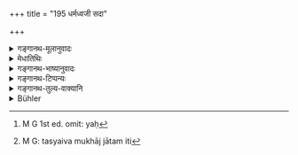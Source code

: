 +++
title = "195 धर्मध्वजी सदा"

+++

<details><summary>गङ्गानथ-मूलानुवादः</summary>

He who displays his flag of virtue, is ever covetous, a cheat and a hypocrite, intent on doing harm, and the traducer of all persons, is to be known as “one behaving like the cat.”—(195)
</details>

<details><summary>मेधातिथिः</summary>

उपचारेणैतौ शब्दौ प्रयुज्येते । अनेकस्मिंश् चोपचारहेतौ स एव संभवति यन्निमित्तं प्रयोगस् तदवधारणप्रतिषेधविषयप्रकॢप्त्यर्थम् । 

- धर्मो ध्वजम् इव । व्याघ्रादेर् आकृतिगणत्वात् समासः (पाण् २.१.५६) । कदाचित् कर्मधारयः सर्वधनाद्यर्थ इति । ततः सो ऽस्यास्तीति मत्वर्थीयः । यः[^२५३] ख्यात्यर्थम् एव धर्मं करोति न शास्त्रपरतया स एवम् उच्यते । यस् तत्रैव धर्मं करोति यत्र जनाह् पश्यन्ति स्वपुरुषैश् च ख्यापयन्ति "धार्मिकत्वप्रसिद्ध्या प्रतिग्रहादि लप्स्ये" इति । 


[^२५३]:
     M G 1st ed. omit: yaḥ

- **लुब्धो** मत्सरी कृपणश् च । लोकं दभ्नोति वञ्चयति **लोकदम्भकः** । छद्मना चरति **छाद्मिकः** । छद्म व्याजः । प्रकाशं धार्मिको रहसि निक्षिप्तम् अपहरत्य् अप्रकाश्यं प्रकाशयति । धार्मिको ऽयम् एतस्य यत् समक्षं कथितं तन् नान्यत्र यातीति केनचिद् विश्वस्य कथितं दृश्यते यावद् यत एव गोप्यं तस्यैवाभिमुखे कथितम् इति[^२५४] परद्रोहः । सर्वेषां चाभिसंधाताक्षेपकः परगुणान् न सहते । ईदृशो **बैडालव्रतिको** ज्ञेयः । **अभिसंधकः** अभिसंधत्त इति । "आतश् चोपसर्गः" (पाण् ३.१.१३६) इति कः । ततः स्वार्थे कः । सर्वेषाम् अभिसंधक इति षष्ठीसमासः । 


[^२५४]:
     M G: tasyaiva mukhāj jātam iti

- केचिद् अत्र श्लोकं पठन्ति ।

**यस्य धर्मध्वजो नित्यं सुरध्वज इवोच्छ्रितः ।**  
**प्रच्छन्नानि च पापानि बैडालं नाम तद् व्रतम् ॥** इति ।

एष एवार्थः संक्षेपेण कथ्यते । एकैकगुणसंबन्धे बैडालव्रतिको ज्ञेयः । अस्माद् एव श्लोकाद् एवम् अनुमीयते । **प्रच्छन्नानि च पापानीति** विशेषाश्रवणात् सर्वेषां चैषां पापत्वाद् उभयथाचार्येण शिष्याः प्रतिपादिताः । 

- केचिद् इमं श्लोकम् अध्यापिताः केचित् पूर्वम् । उभयं च प्रमाणम् । तेन यद्य् अपि "अङ्गदी कुण्डली पीनस्कन्धः पृथुवक्षा देवदत्तः" इति समुदितानां लक्षणत्वं प्रतीयते, तथापीह प्रत्येकम् एतानि लक्षणानि ॥ ४.१९५ ॥
</details>

<details><summary>गङ्गानथ-भाष्यानुवादः</summary>

The two terms (‘*viḍalavratika*’ and ‘*vakavratika*’) are used figuratively, and the grounds of such figurative use being multifarious, that one is to be accepted, on the basis whereof the term may have been used in a certain case. And it is necessary to Ascertain this exactly, for the purpose of finding out definitely the exact import of the prohibition.

He for whom his virtue is *like a flag*. The compound is in accordance with Pāṇini 2. 1.56. It may also be taken as a *Karmadhāraya* compound, the meaning being ‘the virtuous flag.’ The term, ‘*dharmadhvajī*’ thus means, ‘he who has flag-like virtue,’ the word ending with the possessive affix ‘*ṇini*.’ This name is applied to the man who performs righteous acts only for the purpose of fame, and not because they are prescribed in the scriptures, *i.e*., the person who perforins righteous acts only in such places where people see them, and who advertises his righteousness by his own agents, for the purpose of making himself known as righteous, and hence succeeding in receiving gifts, etc.

‘*Covetous*,’— jealous and also miserly.

‘*Hypocrite*,’— the man who commits fraud on the people.

‘*Cheat*,’— he who behaves deceitfully. ‘Cheating’ is deceit. The person who is ostentatiously righteous, while in secret he steals what is guarded and makes known what should be kept secret, people think him to be a avirtuous man and, believing that a secret entrusted to him cannot leak out, convey to him some secret of theirs; and in the end, this secret becomes divulged to just that person from whom it was intended to be kept. This is a form of injuring others.

‘*The traducer of all persons*,’—he who cannot bear the good qualities of others, and hence calumniates them. ‘*Abhisandhaka*’ is formed according to Pāṇini 3. 1. 136, and then the reflexive ‘*ka*’ and ‘*sarvābhisandhaka*’ is a Genitive Tatpuruaṣa compound.

Such a person is to be known as ‘*one who behaves like a cat*’ a ‘*viḍalavratika*.’

At this place, some people read the following verse (in the text):—

*When a man’s flag of virtue is ever raised*, *like Indra’s flag, and
his sins are hidden,—this is the behaviour called “cat-like*;” (195A)—and this states, in brief, what has been stated in the foregoing text (195).

The presence of even one of the qualities mentioned, marks out the man as one of cat-like behaviour; and that this is so is inferred from the verse just quoted. The clause, ‘whose sins are hidden,’ does not specifically mention any particular sin, and all the sins mentioned (in 195) are equally ‘sins;’ and thus, by means of these two verses, the same fact has been brought home to the pupils by the Teacher. Some of the pupils were taught the former verse (195) and some the present one (195A); both are equally authoritative. Thus then, when it is asserted that ‘Devadatta is one who is wearing the armlet and the ear-ring, with fat shoulders and full chest,’—where all the qualifications are recognised as collectively distinguishing Devadatta,—yet, in the case in question, each of the qualifications serves singly to distinguish the man of ‘cat-like behaviour.’—(195).
</details>

<details><summary>गङ्गानथ-टिप्पन्यः</summary>

This verse is quoted in *Aparārka* (p. 170);—in *Mitākṣarā* (on
1.130);—and in *Hemādri* (Śrāddha, p. 364).
</details>

<details><summary>गङ्गानथ-तुल्य-वाक्यानि</summary>

**(verses 4.195-199)  
**

*Viṣṇu* (93.8-12).—\[Same as Manu.\]
</details>

<details><summary>Bühler</summary>

195	(A man) who, ever covetous, displays the flag of virtue, (who is) a hypocrite, a deceiver of the people, intent on doing injury, (and) a detractor (from the merits) of all men, one must know to be one who acts like a cat.
</details>
